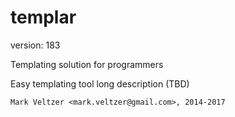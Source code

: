 templar
=======

version: 183

Templating solution for programmers

Easy templating tool long description (TBD)

	Mark Veltzer <mark.veltzer@gmail.com>, 2014-2017
